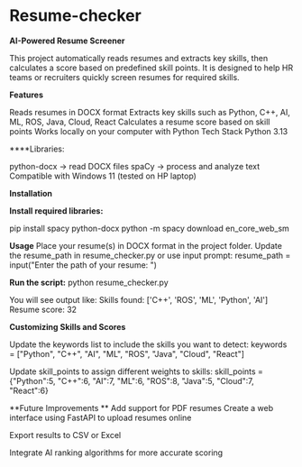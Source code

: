# Resume-checker
**AI-Powered Resume Screener**

This project automatically reads resumes and extracts key skills, then calculates a score based on predefined skill points. It is designed to help HR teams or recruiters quickly screen resumes for required skills.

**Features**

Reads resumes in DOCX format
Extracts key skills such as Python, C++, AI, ML, ROS, Java, Cloud, React
Calculates a resume score based on skill points
Works locally on your computer with Python
Tech Stack
Python 3.13

****Libraries:

python-docx → read DOCX files
spaCy → process and analyze text
Compatible with Windows 11 (tested on HP laptop)

**Installation**

**Install required libraries:**

pip install spacy python-docx
python -m spacy download en_core_web_sm

**Usage**
Place your resume(s) in DOCX format in the project folder.
Update the resume_path in resume_checker.py or use input prompt:
resume_path = input("Enter the path of your resume: ")


**Run the script:**
python resume_checker.py

You will see output like:
Skills found: ['C++', 'ROS', 'ML', 'Python', 'AI']
Resume score: 32

**Customizing Skills and Scores**

Update the keywords list to include the skills you want to detect:
keywords = ["Python", "C++", "AI", "ML", "ROS", "Java", "Cloud", "React"]


Update skill_points to assign different weights to skills:
skill_points = {"Python":5, "C++":6, "AI":7, "ML":6, "ROS":8, "Java":5, "Cloud":7, "React":6}

**Future Improvements
**
Add support for PDF resumes
Create a web interface using FastAPI to upload resumes online

Export results to CSV or Excel

Integrate AI ranking algorithms for more accurate scoring
